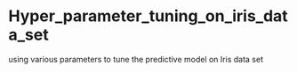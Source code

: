 # Hyper_parameter_tuning_on_iris_data_set
using various parameters to tune the predictive model on Iris data set
